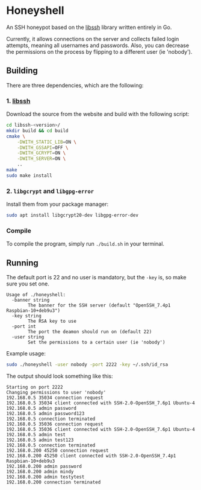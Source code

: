 # Honeyshell

An SSH honeypot based on the [libssh](https://www.libssh.org/) library written entirely in Go.

Currently, it allows connections on the server and collects failed login attempts, meaning all usernames and passwords. Also, you can decrease the permissions on the process by flipping to a different user (ie 'nobody').

## Building

There are three dependencies, which are the following:

### 1. [libssh](https://www.libssh.org/)

Download the source from the website and build with the following script:

``` sh
cd libssh-<version>/
mkdir build && cd build
cmake \
    -DWITH_STATIC_LIB=ON \
    -DWITH_GSSAPI=OFF \
    -DWITH_GCRYPT=ON \
    -DWITH_SERVER=ON \
    ..
make
sudo make install
```

### 2. `libgcrypt` and `libgpg-error`

Install them from your package manager:

``` sh
sudo apt install libgcrypt20-dev libgpg-error-dev
```

### Compile

To compile the program, simply run `./build.sh` in your terminal.

## Running

The default port is 22 and no user is mandatory, but the `-key` is, so make sure you set one.

```
Usage of ./honeyshell:
  -banner string
    	The banner for the SSH server (default "OpenSSH_7.4p1 Raspbian-10+deb9u3")
  -key string
    	The RSA key to use
  -port int
    	The port the deamon should run on (default 22)
  -user string
    	Set the permissions to a certain user (ie 'nobody')
```

Example usage:

``` sh
sudo ./honeyshell -user nobody -port 2222 -key ~/.ssh/id_rsa
```

The output should look something like this:

```
Starting on port 2222
Changing permissions to user 'nobody'
192.168.0.5 35034 connection request
192.168.0.5 35034 client connected with SSH-2.0-OpenSSH_7.6p1 Ubuntu-4
192.168.0.5 admin password
192.168.0.5 admin password123
192.168.0.5 connection terminated
192.168.0.5 35036 connection request
192.168.0.5 35036 client connected with SSH-2.0-OpenSSH_7.6p1 Ubuntu-4
192.168.0.5 admin test
192.168.0.5 admin test123
192.168.0.5 connection terminated
192.168.0.200 45250 connection request
192.168.0.200 45250 client connected with SSH-2.0-OpenSSH_7.4p1 Raspbian-10+deb9u3
192.168.0.200 admin password
192.168.0.200 admin mindy
192.168.0.200 admin testytest
192.168.0.200 connection terminated
```
